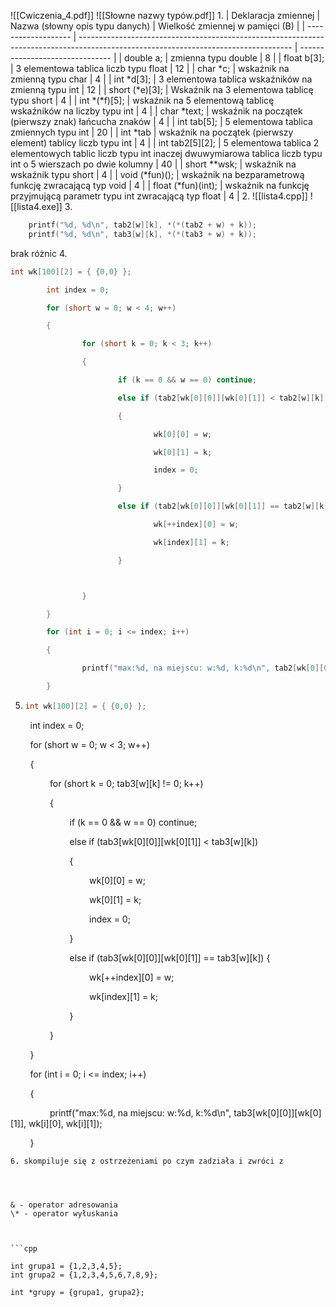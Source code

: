![[Cwiczenia_4.pdf]]
![[Słowne nazwy typów.pdf]]
1. 
| Deklaracja zmiennej | Nazwa (słowny opis typu danych)                                                                                                     | Wielkość zmiennej w pamięci (B) |
| ------------------- | ----------------------------------------------------------------------------------------------------------------------------------- | ------------------------------- |
| double a;           | zmienna typu double                                                                                                                 | 8                               |
| float b\[3\];       | 3 elementowa tablica liczb typu float                                                                                               | 12                              |
| char \*c;           | wskaźnik na zmienną typu char                                                                                                       | 4                               |
| int \*d\[3\];       | 3 elementowa tablica wskaźników na zmienną typu int                                                                                 | 12                              |
| short (\*e)\[3\];   | Wskaźnik na 3 elementowa tablicę typu short                                                                                         | 4                               |
| int \*(\*f)\[5\];   | wskaźnik na 5 elementową tablicę wskaźników na liczby typu int                                                                      | 4                               |
| char \*text;        | wskaźnik na początek (pierwszy znak) łańcucha znaków                                                                                | 4                               |
| int tab\[5\];       | 5 elementowa tablica zmiennych typu int                                                                                             | 20                              |
| int \*tab           | wskaźnik na początek (pierwszy element) tablicy liczb typu int                                                                      | 4                               |
| int tab2\[5\]\[2\]; | 5 elementowa tablica 2 elementowych tablic liczb typu int inaczej dwuwymiarowa tablica liczb typu int o 5 wierszach po dwie kolumny | 40                              |
| short \*\*wsk;      | wskaźnik na wskaźnik typu short                                                                                                     | 4                               |
| void (\*fun)();     | wskaźnik na bezparametrową funkcję zwracającą typ void                                                                              | 4                               |
| float (\*fun)(int); | wskaźnik na funkcję przyjmującą parametr typu int zwracającą typ float                                                              | 4                               |
2. 
   ![[lista4.cpp]]
   ![[lista4.exe]]
3. 
   ```cpp
	   printf("%d, %d\n", tab2[w][k], *(*(tab2 + w) + k));
	   printf("%d, %d\n", tab3[w][k], *(*(tab3 + w) + k));
   ```
   brak różnic
4. 
   ```cpp
   int wk[100][2] = { {0,0} };

        int index = 0;

        for (short w = 0; w < 4; w++)

        {

                for (short k = 0; k < 3; k++)

                {

                        if (k == 0 && w == 0) continue;

                        else if (tab2[wk[0][0]][wk[0][1]] < tab2[w][k])

                        {

                                wk[0][0] = w;

                                wk[0][1] = k;

                                index = 0;

                        }

                        else if (tab2[wk[0][0]][wk[0][1]] == tab2[w][k]) {

                                wk[++index][0] = w;

                                wk[index][1] = k;

                        }

  

                }

        }

        for (int i = 0; i <= index; i++)

        {

                printf("max:%d, na miejscu: w:%d, k:%d\n", tab2[wk[0][0]][wk[0][1]], wk[i][0], wk[i][1]);

        }
   ```
5. 
   ```cpp
   int wk[100][2] = { {0,0} };

        int index = 0;

        for (short w = 0; w < 3; w++)

        {

                for (short k = 0; tab3[w][k] != 0; k++)

                {

                        if (k == 0 && w == 0) continue;

                        else if (tab3[wk[0][0]][wk[0][1]] < tab3[w][k])

                        {

                                wk[0][0] = w;

                                wk[0][1] = k;

                                index = 0;

                        }

                        else if (tab3[wk[0][0]][wk[0][1]] == tab3[w][k]) {

                                wk[++index][0] = w;

                                wk[index][1] = k;

                        }

  

                }

        }

        for (int i = 0; i <= index; i++)

        {

                printf("max:%d, na miejscu: w:%d, k:%d\n", tab3[wk[0][0]][wk[0][1]], wk[i][0], wk[i][1]);

        }
   ```
6. skompiluje się z ostrzeżeniami po czym zadziała i zwróci z
   



& - operator adresowania
\* - operator wyłuskania



```cpp

int grupa1 = {1,2,3,4,5};
int grupa2 = {1,2,3,4,5,6,7,8,9};

int *grupy = {grupa1, grupa2};

```


